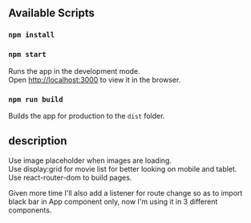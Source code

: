 ## Available Scripts
### `npm install`

### `npm start`
Runs the app in the development mode.<br />
Open [http://localhost:3000](http://localhost:3000) to view it in the browser.

### `npm run build`
Builds the app for production to the `dist` folder.

## description

Use image placeholder when images are loading.<br />
Use display:grid for movie list for better looking on mobile and tablet.<br />
Use react-router-dom to build pages.<br />



Given more time I'll also add a listener for route change so as to import black bar in App component only, now I'm using it in 3 different components.
